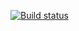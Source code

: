 [![Build status](https://ci.appveyor.com/api/projects/status/pjnkkrd3ks3g5wsf?svg=true)](https://ci.appveyor.com/project/Zhenya303/page-objects-test-hi3xx)

